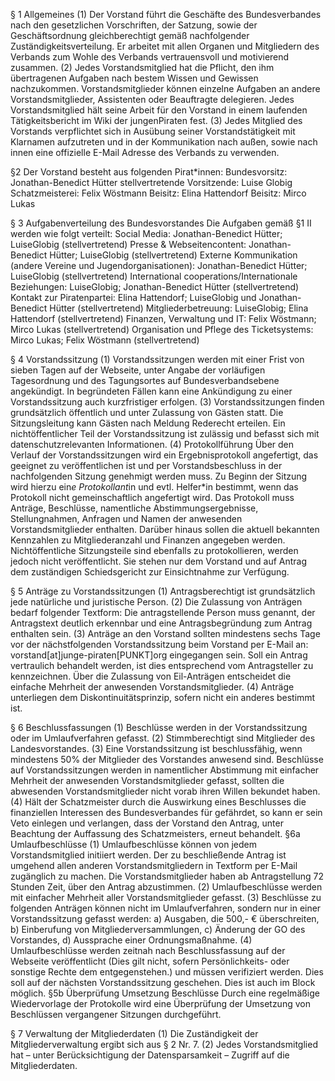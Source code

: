 

§ 1 Allgemeines
(1)   Der Vorstand führt die Geschäfte des Bundesverbandes nach den  gesetzlichen Vorschriften, der Satzung, sowie der Geschäftsordnung gleichberechtigt gemäß nachfolgender Zuständigkeitsverteilung. Er arbeitet mit allen Organen und Mitgliedern des Verbands zum Wohle des Verbands vertrauensvoll und motivierend zusammen. 
(2)   Jedes Vorstandsmitglied hat die Pflicht, den ihm  übertragenen Aufgaben nach bestem Wissen und Gewissen nachzukommen. Vorstandsmitglieder können einzelne Aufgaben an andere Vorstandsmitglieder, Assistenten oder Beauftragte delegieren. Jedes  Vorstandsmitglied hält seine Arbeit für den Vorstand in einem laufenden Tätigkeitsbericht im Wiki der jungenPiraten fest. 
(3) Jedes Mitglied des Vorstands verpflichtet sich in Ausübung seiner Vorstandstätigkeit mit Klarnamen aufzutreten und in der  Kommunikation nach außen, sowie nach innen eine offizielle E-Mail  Adresse des Verbands zu verwenden. 

§2 Der Vorstand besteht aus folgenden Pirat*innen: 
   Bundesvorsitz:                     Jonathan-Benedict Hütter
   stellvertretende Vorsitzende:  Luise Globig
   Schatzmeisterei:                  Felix Wöstmann
   Beisitz:                                Elina Hattendorf
   Beisitz:                                Mirco Lukas

§ 3 Aufgabenverteilung des Bundesvorstandes
Die Aufgaben gemäß §1 II werden wie folgt verteilt:
Social Media: Jonathan-Benedict Hütter; LuiseGlobig (stellvertretend)
Presse & Webseitencontent: Jonathan-Benedict Hütter; LuiseGlobig (stellvertretend)
Externe Kommunikation (andere Vereine und Jugendorganisationen): Jonathan-Benedict Hütter; LuiseGlobig (stellvertretend)
International cooperations/Internationale Beziehungen: LuiseGlobig; Jonathan-Benedict Hütter (stellvertretend)
Kontakt zur Piratenpartei: Elina Hattendorf; LuiseGlobig und Jonathan-Benedict Hütter (stellvertretend)
Mitgliederbetreuung: LuiseGlobig; Elina Hattendorf (stellvertretend)
Finanzen, Verwaltung und IT: Felix Wöstmann; Mirco Lukas (stellvertretend)
Organisation und Pflege des Ticketsystems: Mirco Lukas; Felix Wöstmann (stellvertretend)

§ 4 Vorstandssitzung
(1)  Vorstandssitzungen werden mit einer Frist von sieben Tagen auf der Webseite, unter Angabe der vorläufigen Tagesordnung und des Tagungsortes auf Bundesverbandsebene angekündigt. In begründeten Fällen kann eine Ankündigung zu einer Vorstandssitzung auch kurzfristiger erfolgen. 
(3)  Vorstandssitzungen finden grundsätzlich öffentlich und unter Zulassung von Gästen statt. Die Sitzungsleitung kann Gästen nach Meldung Rederecht erteilen. Ein nichtöffentlicher Teil der Vorstandssitzung ist zulässig und befasst sich mit datenschutzrelevanten Informationen. 
(4) Protokollführung 
Über den Verlauf der Vorstandssitzungen wird ein Ergebnisprotokoll angefertigt, das geeignet zu veröffentlichen ist und per Vorstandsbeschluss in der nachfolgenden Sitzung genehmigt werden muss. Zu Beginn der Sitzung wird hierzu ein*e Protokollant*in und evtl. Helfer*in  bestimmt, wenn das Protokoll nicht gemeinschaftlich  angefertigt wird. Das Protokoll muss Anträge, Beschlüsse, namentliche  Abstimmungsergebnisse, Stellungnahmen, Anfragen und Namen der anwesenden  Vorstandsmitglieder enthalten. Darüber hinaus sollen die aktuell   bekannten Kennzahlen zu Mitgliederanzahl und Finanzen angegeben werden. 
Nichtöffentliche Sitzungsteile sind ebenfalls zu protokollieren, werden jedoch nicht   veröffentlicht. Sie stehen nur dem Vorstand und  auf Antrag dem zuständigen Schiedsgericht zur Einsichtnahme zur Verfügung. 

§ 5  Anträge zu Vorstandssitzungen
(1) Antragsberechtigt ist grundsätzlich jede natürliche und juristische Person. 
(2)   Die Zulassung von Anträgen bedarf folgender Textform: Die antragstellende Person muss genannt, der Antragstext deutlich erkennbar und eine Antragsbegründung zum Antrag enthalten sein. 
(3) Anträge an den Vorstand sollten mindestens sechs Tage vor der nächstfolgenden Vorstandssitzung beim Vorstand per E-Mail an:  vorstand[at]junge-piraten[PUNKT]org eingegangen sein. 
Soll ein Antrag vertraulich behandelt werden, ist dies entsprechend vom Antragsteller zu kennzeichnen. 
Über die Zulassung von Eil-Anträgen entscheidet die einfache Mehrheit der anwesenden Vorstandsmitglieder. 
(4) Anträge unterliegen dem Diskontinuitätsprinzip, sofern nicht ein anderes bestimmt ist.

§ 6 Beschlussfassungen
(1) Beschlüsse werden in der Vorstandssitzung oder im Umlaufverfahren gefasst. 
(2) Stimmberechtigt sind Mitglieder des Landesvorstandes. 
(3)   Eine Vorstandssitzung ist beschlussfähig, wenn mindestens 50% der Mitglieder des Vorstandes anwesend sind. Beschlüsse auf Vorstandssitzungen werden in namentlicher Abstimmung mit einfacher Mehrheit der anwesenden Vorstandsmitglieder gefasst, sollten die abwesenden Vorstandsmitglieder nicht vorab ihren Willen bekundet haben.
(4)   Hält der Schatzmeister durch die Auswirkung eines Beschlusses die finanziellen Interessen des Bundesverbandes für gefährdet, so kann er sein Veto einlegen und verlangen, dass der Vorstand den Antrag, unter Beachtung der Auffassung des Schatzmeisters, erneut behandelt. 
§6a Umlaufbeschlüsse
(1)   Umlaufbeschlüsse können von jedem Vorstandsmitglied initiiert werden. Der zu beschließende Antrag ist umgehend allen anderen Vorstandsmitgliedern in Textform per E-Mail zugänglich zu machen. Die Vorstandsmitglieder haben ab Antragstellung 72 Stunden Zeit, über den Antrag abzustimmen.
(2) Umlaufbeschlüsse werden mit einfacher Mehrheit aller Vorstandsmitglieder gefasst. 
(3) Beschlüsse zu folgenden Anträgen können nicht im Umlaufverfahren, sondern nur in einer Vorstandssitzung gefasst werden: 
   a) Ausgaben, die 500,- € überschreiten, 
   b) Einberufung von Mitgliederversammlungen, 
   c) Änderung der GO des Vorstandes, 
   d) Aussprache einer Ordnungsmaßnahme. 
(4)   Umlaufbeschlüsse werden zeitnah nach Beschlussfassung auf der Webseite veröffentlicht (Dies gilt nicht, sofern  Persönlichkeits- oder sonstige Rechte dem entgegenstehen.) und müssen verifiziert werden. Dies soll auf der nächsten Vorstandssitzung geschehen. Dies ist auch im Block möglich. 
§5b Überprüfung Umsetzung Beschlüsse 
Durch eine regelmäßige Wiedervorlage der Protokolle wird eine  Überprüfung  der  Umsetzung von Beschlüssen vergangener Sitzungen durchgeführt. 

§ 7 Verwaltung der Mitgliederdaten
(1) Die Zuständigkeit der Mitgliederverwaltung ergibt sich aus § 2 Nr. 7.
(2) Jedes Vorstandsmitglied hat – unter Berücksichtigung der Datensparsamkeit – Zugriff auf die Mitgliederdaten.

